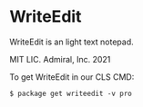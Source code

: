 # WriteEdit
WriteEdit is an light text notepad.

MIT LIC. Admiral, Inc. 2021

To get WriteEdit in our CLS CMD:
```
$ package get writeedit -v pro
```
